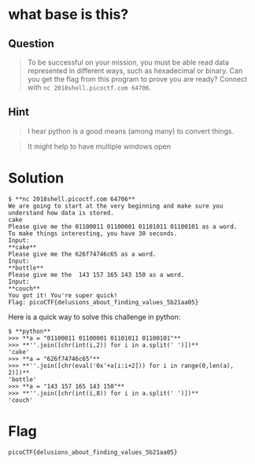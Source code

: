 # what base is this?
## Question
>To be successful on your mission, you must be able read data represented in different ways, such as hexadecimal or binary. Can you get the flag from this program to prove you are ready? Connect with `nc 2018shell.picoctf.com 64706`.

## Hint
>I hear python is a good means (among many) to convert things.

>It might help to have multiple windows open

# Solution
~~~~
$ **nc 2018shell.picoctf.com 64706**
We are going to start at the very beginning and make sure you understand how data is stored.
cake
Please give me the 01100011 01100001 01101011 01100101 as a word.
To make things interesting, you have 30 seconds.
Input:
**cake**
Please give me the 626f74746c65 as a word.
Input:
**bottle**
Please give me the  143 157 165 143 150 as a word.
Input:
**couch**
You got it! You're super quick!
Flag: picoCTF{delusions_about_finding_values_5b21aa05}
~~~~

Here is a quick way to solve this challenge in python:
~~~~
$ **python**
>>> **a = "01100011 01100001 01101011 01100101"**
>>> **''.join([chr(int(i,2)) for i in a.split(' ')])**
'cake'
>>> **a = "626f74746c65"**
>>> **''.join([chr(eval('0x'+a[i:i+2])) for i in range(0,len(a), 2)])**
'bottle'
>>> **a = "143 157 165 143 150"**
>>> **''.join([chr(int(i,8)) for i in a.split(' ')])**
'couch'
~~~~

# Flag
`picoCTF{delusions_about_finding_values_5b21aa05}`
